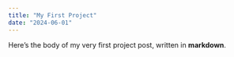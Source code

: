 ```yaml
---
title: "My First Project"
date: "2024-06-01"
---
```


Here’s the body of my very first project post, written in **markdown**.

